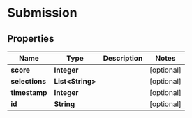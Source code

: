 

# Submission


## Properties

Name | Type | Description | Notes
------------ | ------------- | ------------- | -------------
**score** | **Integer** |  |  [optional]
**selections** | **List&lt;String&gt;** |  |  [optional]
**timestamp** | **Integer** |  |  [optional]
**id** | **String** |  |  [optional]



